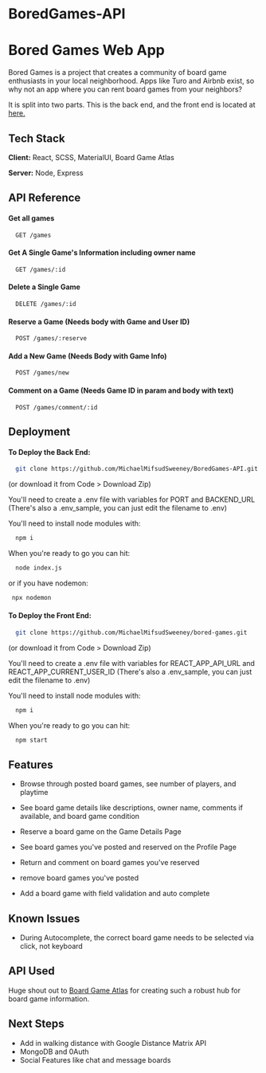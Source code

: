 # BoredGames-API


# Bored Games Web App

Bored Games is a project that creates a community of board game enthusiasts in your local neighborhood. Apps like Turo and Airbnb exist, so why not an app where you can rent board games from your neighbors?

It is split into two parts. This is the back end, and the front end is located at [here.](https://github.com/MichaelMifsudSweeney/bored-games)

## Tech Stack

**Client:** React, SCSS, MaterialUI, Board Game Atlas

**Server:** Node, Express


## API Reference

#### Get all games

```http
  GET /games
```

#### Get A Single Game's Information including owner name

```http
  GET /games/:id
```

#### Delete a Single Game

```http
  DELETE /games/:id
```

#### Reserve a Game (Needs body with Game and User ID)

```http
  POST /games/:reserve
```

#### Add a New Game (Needs Body with Game Info)

```http
  POST /games/new
```

#### Comment on a Game (Needs Game ID in param and body with text)

```http
  POST /games/comment/:id
```



## Deployment

#### To Deploy the Back End:

```bash
  git clone https://github.com/MichaelMifsudSweeney/BoredGames-API.git
```
(or download it from Code > Download Zip)

You'll need to create a .env file with variables for PORT and BACKEND_URL (There's also a .env_sample, you can just edit the filename to .env)

You'll need to install node modules with:
```bash
  npm i
```

When you're ready to go you can hit:
```bash
  node index.js
```
 or if you have nodemon:
 ```bash
  npx nodemon
```

#### To Deploy the Front End:
```bash
  git clone https://github.com/MichaelMifsudSweeney/bored-games.git
```
(or download it from Code > Download Zip)

You'll need to create a .env file with variables for REACT_APP_API_URL and REACT_APP_CURRENT_USER_ID (There's also a .env_sample, you can just edit the filename to .env)

You'll need to install node modules with:
```bash
  npm i
```

When you're ready to go you can hit:
```bash
  npm start
```
## Features

- Browse through posted board games, see number of players, and playtime
- See board game details like descriptions, owner name, comments if available, and board game condition
- Reserve a board game on the Game Details Page
- See board games you've posted and reserved on the Profile Page

- Return and comment on board games you've reserved
- remove board games you've posted
- Add a board game with field validation and auto complete

## Known Issues
- During Autocomplete, the correct board game needs to be selected via click, not keyboard
## API Used

Huge shout out to [Board Game Atlas](https://github.com/matiassingers/awesome-readme) for creating such a robust hub for board game information.


## Next Steps
- Add in walking distance with Google Distance Matrix API
- MongoDB and 0Auth
- Social Features like chat and message boards
